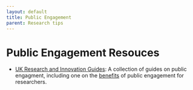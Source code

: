 ```yaml
---
layout: default
title: Public Engagement
parent: Research tips
---
```


# Public Engagement Resouces

* [UK Research and Innovation Guides](https://www.ukri.org/public-engagement/research-council-partners-and-public-engagement-with-research/guides-policies-research-and-publications/): A collection of guides on public engagment, including one on the [benefits](https://www.ukri.org/files/legacy/scisoc/rcukbenefitsofpe-pdf/) of public engagement for researchers.